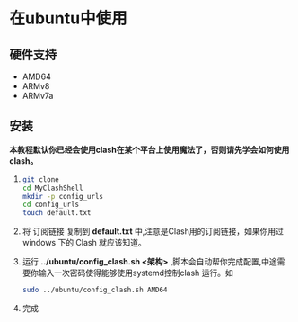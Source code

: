 # 在ubuntu中使用
## 硬件支持
- AMD64
- ARMv8
- ARMv7a
## 安装
**本教程默认你已经会使用clash在某个平台上使用魔法了，否则请先学会如何使用clash。**

1. ```bash
   git clone 
   cd MyClashShell
   mkdir -p config_urls
   cd config_urls
   touch default.txt
   ```

2. 将 订阅链接 复制到 **default.txt** 中,注意是Clash用的订阅链接，如果你用过windows 下的 Clash 就应该知道。

3. 运行 **../ubuntu/config_clash.sh <架构>** ,脚本会自动帮你完成配置,中途需要你输入一次密码使得能够使用systemd控制clash 运行。如
   
   ```bash
   sudo ../ubuntu/config_clash.sh AMD64
   ```
4. 完成

<!-- ## 更新订阅

1. 修改clash_link.txt 为新的 订阅链接
2. ./update_clash_url.sh -->



